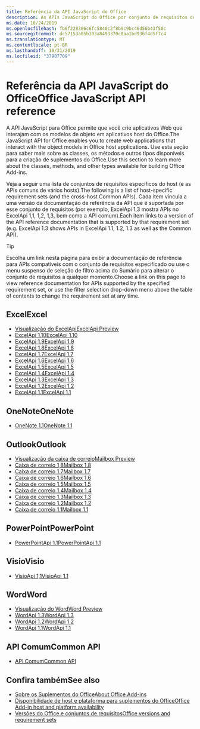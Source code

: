 ```yaml
---
title: Referência da API JavaScript do Office
description: As APIs JavaScript do Office por conjunto de requisitos de host
ms.date: 10/24/2019
ms.openlocfilehash: fb6f228306c6fc5840c2f8b9c9bc46d56b43f50c
ms.sourcegitcommit: dc57153a05b103a8493370c8aa1bd936f4d5f7c4
ms.translationtype: MT
ms.contentlocale: pt-BR
ms.lasthandoff: 10/31/2019
ms.locfileid: "37907709"
---
```

# <a name="office-javascript-api-reference"></a><span data-ttu-id="54fcb-103">Referência da API JavaScript do Office</span><span class="sxs-lookup"><span data-stu-id="54fcb-103">Office JavaScript API reference</span></span>

<span data-ttu-id="54fcb-104">A API JavaScript para Office permite que você crie aplicativos Web que interajam com os modelos de objeto em aplicativos host do Office.</span><span class="sxs-lookup"><span data-stu-id="54fcb-104">The JavaScript API for Office enables you to create web applications that interact with the object models in Office host applications.</span></span> <span data-ttu-id="54fcb-105">Use esta seção para saber mais sobre as classes, os métodos e outros tipos disponíveis para a criação de suplementos do Office.</span><span class="sxs-lookup"><span data-stu-id="54fcb-105">Use this section to learn more about the classes, methods, and other types available for building Office Add-ins.</span></span>

<span data-ttu-id="54fcb-106">Veja a seguir uma lista de conjuntos de requisitos específicos do host (e as APIs comuns de vários hosts).</span><span class="sxs-lookup"><span data-stu-id="54fcb-106">The following is a list of host-specific requirement sets (and the cross-host Common APIs).</span></span> <span data-ttu-id="54fcb-107">Cada item vincula a uma versão da documentação de referência da API que é suportada por esse conjunto de requisitos (por exemplo, ExcelApi 1,3 mostra APIs no ExcelApi 1,1, 1,2, 1,3, bem como a API comum).</span><span class="sxs-lookup"><span data-stu-id="54fcb-107">Each item links to a version of the API reference documentation that is supported by that requirement set (e.g. ExcelApi 1.3 shows APIs in ExcelApi 1.1, 1.2, 1.3 as well as the Common API).</span></span>

> [!TIP]
> <span data-ttu-id="54fcb-108">Escolha um link nesta página para exibir a documentação de referência para APIs compatíveis com o conjunto de requisitos especificado ou use o menu suspenso de seleção de filtro acima do Sumário para alterar o conjunto de requisitos a qualquer momento.</span><span class="sxs-lookup"><span data-stu-id="54fcb-108">Choose a link on this page to view reference documentation for APIs supported by the specified requirement set, or use the filter selection drop-down menu above the table of contents to change the requirement set at any time.</span></span>

## <a name="excel"></a><span data-ttu-id="54fcb-109">Excel</span><span class="sxs-lookup"><span data-stu-id="54fcb-109">Excel</span></span>

- [<span data-ttu-id="54fcb-110">Visualização do ExcelApi</span><span class="sxs-lookup"><span data-stu-id="54fcb-110">ExcelApi Preview</span></span>](/javascript/api/excel?view=excel-js-preview)
- [<span data-ttu-id="54fcb-111">ExcelApi 1.10</span><span class="sxs-lookup"><span data-stu-id="54fcb-111">ExcelApi 1.10</span></span>](/javascript/api/excel?view=excel-js-1.10)
- [<span data-ttu-id="54fcb-112">ExcelApi 1.9</span><span class="sxs-lookup"><span data-stu-id="54fcb-112">ExcelApi 1.9</span></span>](/javascript/api/excel?view=excel-js-1.9)
- [<span data-ttu-id="54fcb-113">ExcelApi 1.8</span><span class="sxs-lookup"><span data-stu-id="54fcb-113">ExcelApi 1.8</span></span>](/javascript/api/excel?view=excel-js-1.8)
- [<span data-ttu-id="54fcb-114">ExcelApi 1.7</span><span class="sxs-lookup"><span data-stu-id="54fcb-114">ExcelApi 1.7</span></span>](/javascript/api/excel?view=excel-js-1.7)
- [<span data-ttu-id="54fcb-115">ExcelApi 1.6</span><span class="sxs-lookup"><span data-stu-id="54fcb-115">ExcelApi 1.6</span></span>](/javascript/api/excel?view=excel-js-1.6)
- [<span data-ttu-id="54fcb-116">ExcelApi 1.5</span><span class="sxs-lookup"><span data-stu-id="54fcb-116">ExcelApi 1.5</span></span>](/javascript/api/excel?view=excel-js-1.5)
- [<span data-ttu-id="54fcb-117">ExcelApi 1.4</span><span class="sxs-lookup"><span data-stu-id="54fcb-117">ExcelApi 1.4</span></span>](/javascript/api/excel?view=excel-js-1.4)
- [<span data-ttu-id="54fcb-118">ExcelApi 1.3</span><span class="sxs-lookup"><span data-stu-id="54fcb-118">ExcelApi 1.3</span></span>](/javascript/api/excel?view=excel-js-1.3)
- [<span data-ttu-id="54fcb-119">ExcelApi 1.2</span><span class="sxs-lookup"><span data-stu-id="54fcb-119">ExcelApi 1.2</span></span>](/javascript/api/excel?view=excel-js-1.2)
- [<span data-ttu-id="54fcb-120">ExcelApi 1.1</span><span class="sxs-lookup"><span data-stu-id="54fcb-120">ExcelApi 1.1</span></span>](/javascript/api/excel?view=excel-js-1.1)

## <a name="onenote"></a><span data-ttu-id="54fcb-121">OneNote</span><span class="sxs-lookup"><span data-stu-id="54fcb-121">OneNote</span></span>

- [<span data-ttu-id="54fcb-122">OneNote 1,1</span><span class="sxs-lookup"><span data-stu-id="54fcb-122">OneNote 1.1</span></span>](/javascript/api/onenote?view=onenote-js-1.1)

## <a name="outlook"></a><span data-ttu-id="54fcb-123">Outlook</span><span class="sxs-lookup"><span data-stu-id="54fcb-123">Outlook</span></span>

- [<span data-ttu-id="54fcb-124">Visualização da caixa de correio</span><span class="sxs-lookup"><span data-stu-id="54fcb-124">Mailbox Preview</span></span>](/javascript/api/outlook?view=outlook-js-preview)
- [<span data-ttu-id="54fcb-125">Caixa de correio 1,8</span><span class="sxs-lookup"><span data-stu-id="54fcb-125">Mailbox 1.8</span></span>](/javascript/api/outlook?view=outlook-js-1.8)
- [<span data-ttu-id="54fcb-126">Caixa de correio 1.7</span><span class="sxs-lookup"><span data-stu-id="54fcb-126">Mailbox 1.7</span></span>](/javascript/api/outlook?view=outlook-js-1.7)
- [<span data-ttu-id="54fcb-127">Caixa de correio 1.6</span><span class="sxs-lookup"><span data-stu-id="54fcb-127">Mailbox 1.6</span></span>](/javascript/api/outlook?view=outlook-js-1.6)
- [<span data-ttu-id="54fcb-128">Caixa de correio 1.5</span><span class="sxs-lookup"><span data-stu-id="54fcb-128">Mailbox 1.5</span></span>](/javascript/api/outlook?view=outlook-js-1.5)
- [<span data-ttu-id="54fcb-129"> Caixa de correio 1.4</span><span class="sxs-lookup"><span data-stu-id="54fcb-129">Mailbox 1.4</span></span>](/javascript/api/outlook?view=outlook-js-1.4)
- [<span data-ttu-id="54fcb-130"> Caixa de correio 1.3</span><span class="sxs-lookup"><span data-stu-id="54fcb-130">Mailbox 1.3</span></span>](/javascript/api/outlook?view=outlook-js-1.3)
- [<span data-ttu-id="54fcb-131">Caixa de correio 1.2</span><span class="sxs-lookup"><span data-stu-id="54fcb-131">Mailbox 1.2</span></span>](/javascript/api/outlook?view=outlook-js-1.2)
- [<span data-ttu-id="54fcb-132"> Caixa de correio 1.1</span><span class="sxs-lookup"><span data-stu-id="54fcb-132">Mailbox 1.1</span></span>](/javascript/api/outlook?view=outlook-js-1.1)

## <a name="powerpoint"></a><span data-ttu-id="54fcb-133">PowerPoint</span><span class="sxs-lookup"><span data-stu-id="54fcb-133">PowerPoint</span></span>

- [<span data-ttu-id="54fcb-134">PowerPointApi 1.1</span><span class="sxs-lookup"><span data-stu-id="54fcb-134">PowerPointApi 1.1</span></span>](/javascript/api/powerpoint?view=powerpoint-js-1.1)

## <a name="visio"></a><span data-ttu-id="54fcb-135">Visio</span><span class="sxs-lookup"><span data-stu-id="54fcb-135">Visio</span></span>

- [<span data-ttu-id="54fcb-136">VisioApi 1,1</span><span class="sxs-lookup"><span data-stu-id="54fcb-136">VisioApi 1.1</span></span>](/javascript/api/visio?view=visio-js-1.1)

## <a name="word"></a><span data-ttu-id="54fcb-137">Word</span><span class="sxs-lookup"><span data-stu-id="54fcb-137">Word</span></span>

- [<span data-ttu-id="54fcb-138">Visualização do Word</span><span class="sxs-lookup"><span data-stu-id="54fcb-138">Word Preview</span></span>](/javascript/api/word?view=word-js-preview)
- [<span data-ttu-id="54fcb-139">WordApi 1.3</span><span class="sxs-lookup"><span data-stu-id="54fcb-139">WordApi 1.3</span></span>](/javascript/api/word?view=word-js-1.3)
- [<span data-ttu-id="54fcb-140">WordApi 1.2</span><span class="sxs-lookup"><span data-stu-id="54fcb-140">WordApi 1.2</span></span>](/javascript/api/word?view=word-js-1.2)
- [<span data-ttu-id="54fcb-141">WordApi 1.1</span><span class="sxs-lookup"><span data-stu-id="54fcb-141">WordApi 1.1</span></span>](/javascript/api/word?view=word-js-1.1)

## <a name="common-api"></a><span data-ttu-id="54fcb-142">API Comum</span><span class="sxs-lookup"><span data-stu-id="54fcb-142">Common API</span></span>

- [<span data-ttu-id="54fcb-143">API Comum</span><span class="sxs-lookup"><span data-stu-id="54fcb-143">Common API</span></span>](/javascript/api/office?view=common-js)

## <a name="see-also"></a><span data-ttu-id="54fcb-144">Confira também</span><span class="sxs-lookup"><span data-stu-id="54fcb-144">See also</span></span>

- [<span data-ttu-id="54fcb-145">Sobre os Suplementos do Office</span><span class="sxs-lookup"><span data-stu-id="54fcb-145">About Office Add-ins</span></span>](/office/dev/add-ins/overview)
- [<span data-ttu-id="54fcb-146">Disponibilidade de host e plataforma para suplementos do Office</span><span class="sxs-lookup"><span data-stu-id="54fcb-146">Office Add-in host and platform availability</span></span>](/office/dev/add-ins/overview/office-add-in-availability)
- [<span data-ttu-id="54fcb-147">Versões do Office e conjuntos de requisitos</span><span class="sxs-lookup"><span data-stu-id="54fcb-147">Office versions and requirement sets</span></span>](/office/dev/add-ins/develop/office-versions-and-requirement-sets)
